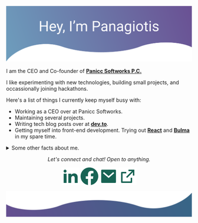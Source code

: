 <img src="https://raw.githubusercontent.com/panaris/panaris/master/hero.svg" alt="Hero image">

I am the CEO and Co-founder of **[Panicc Softworks P.C.](https://paniccsoftworks.com)**

I like experimenting with new technologies, building small projects, and occassionally joining hackathons. 

Here's a list of things I currently keep myself busy with:

-  Working as a CEO over at Panicc Softworks.
-  Maintaining several projects.
-  Writing tech blog posts over at **[dev.to](https://dev.to/paniccsoftworks)**.
-  Getting myself into front-end development. Trying out **[React](https://reactjs.org/)** and **[Bulma](https://bulma.io/)** in my spare time.
<details>
  <summary>Some other facts about me.</summary>
  <br>
  
  - I post random photos and jokes at **[Facebook](https://www.facebook.com/xristoforakis/)**. (Follow me!)
  
  - My go to jam when coding: Hard Rock and Heavy Metal. Non-stop. 
  
  - I absolutely adore Jolteon, the best Pokemon.
  
  ![My github stats](https://github-readme-stats.vercel.app/api?username=panaris&show_icons=true)
  <br><br>
</details>
<p align="center">
  <i>Let's connect and chat! Open to anything.</i>
  <p align="center">
    <a href="https://www.linkedin.com/in/christoforakis/" alt="Linkedin"><img src="https://raw.githubusercontent.com/panaris/panaris/master/linkedin-fill.svg"></a>
    <a href="https://www.facebook.com/xristoforakis/" alt="Facebook"><img src="https://raw.githubusercontent.com/panaris/panaris/master/facebook-fill .svg"></a>
    <a href="mailto:panagiotischristoforakis@gmail.com" alt="Contact me"><img src="https://raw.githubusercontent.com/panaris/panaris/master/mail-fill.svg"></a>
    <a href="https://paniccsoftworks.com" alt="My site"><img src="https://raw.githubusercontent.com/panaris/panaris/master/external-link-line.svg"></a>
  </p>
</p>
<img src="https://raw.githubusercontent.com/panaris/panaris/master/bottom.svg" alt="bottom">
